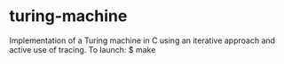 # turing-machine
Implementation of a Turing machine in C using an iterative approach and active use of tracing. To launch:
$ make
